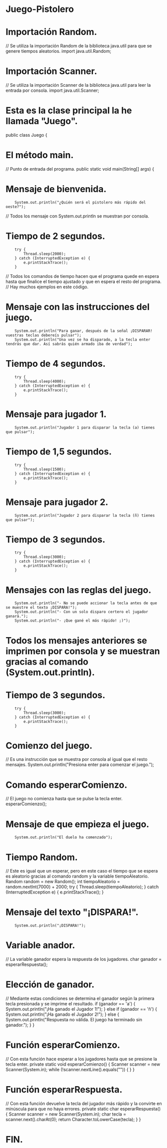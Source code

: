 # Juego-Pistolero

# Importación Random.
// Se utiliza la importación Random de la biblioteca java.util para que se genere tiempos aleatorios.
import java.util.Random; 
# Importación Scanner.
// Se utiliza la importación Scanner de la biblioteca java.util para leer la entrada por consola.
import java.util.Scanner; 

# Esta es la clase principal la he llamada "Juego".
public class Juego { 

# El método main.
// Punto de entrada del programa.
    public static void main(String[] args) { 

 # Mensaje de bienvenida.       
        System.out.println("¿Quién será el pistolero más rápido del oeste?"); 
// Todos los mensaje con System.out.println se muestran por consola.

 # Tiempo de 2 segundos. 
        try {
            Thread.sleep(2000);
        } catch (InterruptedException e) {
            e.printStackTrace();
        } 
// Todos los comandos de tiempo hacen que el programa quede en espera hasta que finalice el tiempo ajustado y que en espera el resto del programa.
// Hay muchos ejemplos en este código.

# Mensaje con las instrucciones del juego.    
        System.out.println("Para ganar, después de la señal ¡DISPARAR! vuestras teclas debereís pulsar");
        System.out.println("Una vez se ha disparado, a la tecla enter tendrás que dar. Así sabrás quién armado iba de verdad");
# Tiempo de 4 segundos.    
        try {
            Thread.sleep(4000);
        } catch (InterruptedException e) {
            e.printStackTrace();
        } 
# Mensaje para jugador 1.
        System.out.println("Jugador 1 para disparar la tecla (a) tienes que pulsar");
# Tiempo de 1,5 segundos.
        try {
            Thread.sleep(1500);
        } catch (InterruptedException e) {
            e.printStackTrace();
        } 
# Mensaje para jugador 2.
        System.out.println("Jugador 2 para disparar la tecla (ñ) tienes que pulsar");
# Tiempo de 3 segundos.
        try {
            Thread.sleep(3000);
        } catch (InterruptedException e) {
            e.printStackTrace();
        } 
# Mensajes con las reglas del juego.
        System.out.println("- No se puede accionar la tecla antes de que se muestre el texto ¡DISPARA!");
        System.out.println("- Con un solo disparo certero el jugador ganará.");
        System.out.println("- ¡Que gané el más rápido! ;)");

# Todos los mensajes anteriores se imprimen por consola y se muestran gracias al comando (System.out.println).

# Tiempo de 3 segundos.
        try {
            Thread.sleep(3000);
        } catch (InterruptedException e) {
            e.printStackTrace();
        } 
# Comienzo del juego.
// Es una instrucción que se muestra por consola al igual que el resto mensajes.
        System.out.println("Presiona enter para comenzar el juego."); 
# Comando esperarComienzo.
// El juego no comienza hasta que se pulse la tecla enter.
        esperarComienzo(); 
# Mensaje de que empieza el juego.
        System.out.println("El duelo ha comenzado"); 

# Tiempo Random.
// Este es igual que un esperar, pero en este caso el tiempo que se espera es aleatorio gracias al comando random y la variable tiempoAleatorio.
        Random random = new Random();
        int tiempoAleatorio = random.nextInt(7000) + 2000;
        try {
            Thread.sleep(tiempoAleatorio);
        } catch (InterruptedException e) {
            e.printStackTrace();
        } 

# Mensaje del texto "¡DISPARA!".
        System.out.println("¡DISPARA!"); 

# Variable anador.
// La variable ganador espera la respuesta de los jugadores.
        char ganador = esperarRespuesta(); 
# Elección de ganador.
// Mediante estas condiciones se determina el ganador según la primera tecla presionada y se imprime el resultado.
        if (ganador == 'a') {
            System.out.println("¡Ha ganado el Jugador 1!");
        } else if (ganador == 'ñ') {
            System.out.println("¡Ha ganado el Jugador 2!");
        } else {
            System.out.println("Respuesta no válida. El juego ha terminado sin ganador.");
        } 
    }

# Función esperarComienzo.
// Con esta función hace esperar a los jugadores hasta que se presione la tecla enter.
    private static void esperarComienzo() {
        Scanner scanner = new Scanner(System.in);
        while (!scanner.nextLine().equals("")) {
        }
    } 

# Función esperarRespuesta.
// Con esta función devuelve la tecla del jugador más rápido y la convirte en minúscula para que no haya errores.
    private static char esperarRespuesta() {
        Scanner scanner = new Scanner(System.in);
        char tecla = scanner.next().charAt(0);
        return Character.toLowerCase(tecla);
    } 
}
# FIN.
